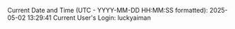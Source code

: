 Current Date and Time (UTC - YYYY-MM-DD HH:MM:SS formatted): 2025-05-02 13:29:41
Current User's Login: luckyaiman
